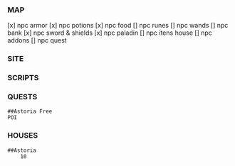### MAP

[x] npc armor
[x] npc potions
[x] npc food
[] npc runes
[] npc wands
[] npc bank
[x] npc sword & shields
[x] npc paladin
[] npc itens house
[] npc addons
[] npc quest

### SITE

### SCRIPTS

### QUESTS

    ##Astoria Free
    POI

### HOUSES

    ##Astoria
        10
